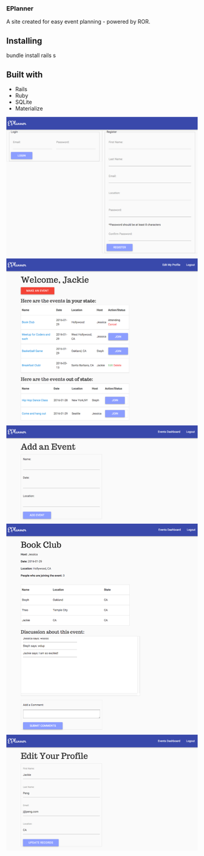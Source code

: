 <h3>EPlanner</h3>
A site created for easy event planning - powered by ROR.

<h2>Installing</h2>
bundle install
rails s


<h2>Built with </h2>
<ul>
  <li>Rails</li>
  <li>Ruby</li>
  <li>SQLite</li>
  <li>Materialize</li>
</ul>

![alt tag](https://raw.githubusercontent.com/gesseekur/eplanner/master/app/assets/images/screencapture-localhost-3000-sessions-1454556681581.png)
![alt tag](https://raw.githubusercontent.com/gesseekur/eplanner/master/app/assets/images/screencapture-localhost-3000-events-1454556575923.png)
![alt tag](https://raw.githubusercontent.com/gesseekur/eplanner/master/app/assets/images/screencapture-localhost-3000-event-new-1454556024247.png)
![alt tag](https://raw.githubusercontent.com/gesseekur/eplanner/master/app/assets/images/screencapture-localhost-3000-events-8-1454556644825.png)
![alt tag](https://raw.githubusercontent.com/gesseekur/eplanner/master/app/assets/images/screencapture-localhost-3000-users-5-1454556663814.png)
